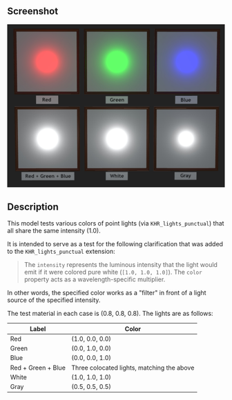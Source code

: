 ## Screenshot

![screenshot](screenshot/screenshot-large.jpg)

## Description

This model tests various colors of point lights (via `KHR_lights_punctual`) that all share the same intensity (1.0).

It is intended to serve as a test for the following clarification that was added to the `KHR_lights_punctual` extension:

> The `intensity` represents the luminous intensity that the light would emit if it were colored pure white (`[1.0, 1.0, 1.0]`). The `color` property acts as a wavelength-specific multiplier.

In other words, the specified color works as a "filter" in front of a light source of the specified intensity.

The test material in each case is (0.8, 0.8, 0.8).  The lights are as follows:

| Label | Color |
|-------|-------|
| Red                | (1.0, 0.0, 0.0) |
| Green              | (0.0, 1.0, 0.0) |
| Blue               | (0.0, 0.0, 1.0) |
| Red + Green + Blue | Three colocated lights, matching the above |
| White              | (1.0, 1.0, 1.0) |
| Gray               | (0.5, 0.5, 0.5) |
